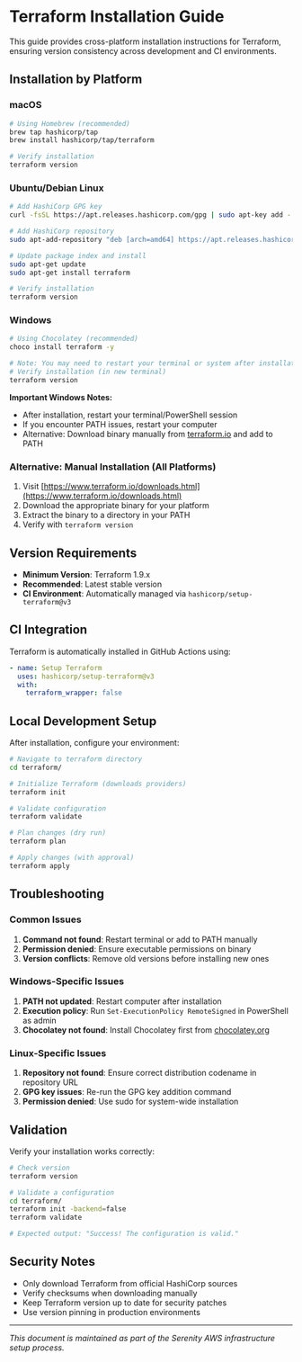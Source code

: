 # Terraform Installation Guide

This guide provides cross-platform installation instructions for Terraform, ensuring version consistency across development and CI environments.

## Installation by Platform

### macOS
```bash
# Using Homebrew (recommended)
brew tap hashicorp/tap
brew install hashicorp/tap/terraform

# Verify installation
terraform version
```

### Ubuntu/Debian Linux
```bash
# Add HashiCorp GPG key
curl -fsSL https://apt.releases.hashicorp.com/gpg | sudo apt-key add -

# Add HashiCorp repository
sudo apt-add-repository "deb [arch=amd64] https://apt.releases.hashicorp.com $(lsb_release -cs) main"

# Update package index and install
sudo apt-get update
sudo apt-get install terraform

# Verify installation
terraform version
```

### Windows
```bash
# Using Chocolatey (recommended)
choco install terraform -y

# Note: You may need to restart your terminal or system after installation
# Verify installation (in new terminal)
terraform version
```

**Important Windows Notes:**
- After installation, restart your terminal/PowerShell session
- If you encounter PATH issues, restart your computer
- Alternative: Download binary manually from [terraform.io](https://terraform.io/downloads.html) and add to PATH

### Alternative: Manual Installation (All Platforms)
1. Visit [https://www.terraform.io/downloads.html](https://www.terraform.io/downloads.html)
2. Download the appropriate binary for your platform
3. Extract the binary to a directory in your PATH
4. Verify with `terraform version`

## Version Requirements

- **Minimum Version**: Terraform 1.9.x
- **Recommended**: Latest stable version
- **CI Environment**: Automatically managed via `hashicorp/setup-terraform@v3`

## CI Integration

Terraform is automatically installed in GitHub Actions using:

```yaml
- name: Setup Terraform
  uses: hashicorp/setup-terraform@v3
  with:
    terraform_wrapper: false
```

## Local Development Setup

After installation, configure your environment:

```bash
# Navigate to terraform directory
cd terraform/

# Initialize Terraform (downloads providers)
terraform init

# Validate configuration
terraform validate

# Plan changes (dry run)
terraform plan

# Apply changes (with approval)
terraform apply
```

## Troubleshooting

### Common Issues

1. **Command not found**: Restart terminal or add to PATH manually
2. **Permission denied**: Ensure executable permissions on binary
3. **Version conflicts**: Remove old versions before installing new ones

### Windows-Specific Issues

1. **PATH not updated**: Restart computer after installation
2. **Execution policy**: Run `Set-ExecutionPolicy RemoteSigned` in PowerShell as admin
3. **Chocolatey not found**: Install Chocolatey first from [chocolatey.org](https://chocolatey.org)

### Linux-Specific Issues

1. **Repository not found**: Ensure correct distribution codename in repository URL
2. **GPG key issues**: Re-run the GPG key addition command
3. **Permission denied**: Use sudo for system-wide installation

## Validation

Verify your installation works correctly:

```bash
# Check version
terraform version

# Validate a configuration
cd terraform/
terraform init -backend=false
terraform validate

# Expected output: "Success! The configuration is valid."
```

## Security Notes

- Only download Terraform from official HashiCorp sources
- Verify checksums when downloading manually
- Keep Terraform version up to date for security patches
- Use version pinning in production environments

---

*This document is maintained as part of the Serenity AWS infrastructure setup process.*